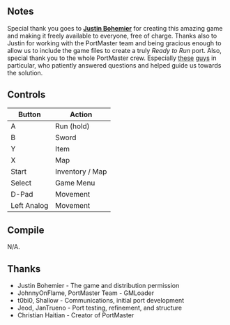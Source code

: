 ## Notes

Special thank you goes to [**Justin Bohemier**](https://github.com/KScl) for creating this amazing game and making it freely available to everyone, free of charge. Thanks also to Justin for working with the PortMaster team and being gracious enough to allow us to include the game files to create a truly *Ready to Run* port. Also, special thank you to the whole PortMaster crew. Especially [these](https://portmaster.games/profile.html?porter=JanTrueno) [guys](https://portmaster.games/profile.html?porter=Jeod) in particular, who patiently answered questions and helped guide us towards the solution.


## Controls

| Button | Action |
|--|--| 
|A|Run (hold)|
|B|Sword|
|Y|Item|
|X|Map|
|Start|Inventory / Map|
|Select|Game Menu|
|D-Pad|Movement|
|Left Analog|Movement|


## Compile

N/A.

## Thanks

* Justin Bohemier - The game and distribution permission
* JohnnyOnFlame, PortMaster Team - GMLoader
* t0bi0, Shallow - Communications, initial port development
* Jeod, JanTrueno - Port testing, refinement, and structure
* Christian Haitian - Creator of PortMaster